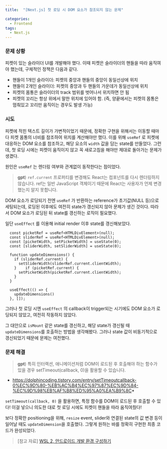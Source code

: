 ```yaml
---
title:  "[Next.js] 첫 로딩 시 DOM 요소가 참조되지 않는 문제"

categories:
  - Frontend
tags:
  - Next.js
---
```


### 문제 상황

피켓이 있는 슬라이더 UI를 개발해야 했다. 이때 피켓은 슬라이더의 핸들을 따라 움직여야 했는데, 구체적인 정책은 다음과 같다.

- 핸들이 1개인 슬라이더: 피켓의 중앙과 핸들의 중앙이 동일선상에 위치
- 핸들이 2개인 슬라이더: 피켓의 중앙과 두 핸들의 가운데가 동일선상에 위치
- 피켓의 몸통은 슬라이더의 track 범위를 벗어나서 위치하면 안 됨
- 피켓의 꼬리는 항상 위에서 말한 위치에 있어야 함.
(즉, 양끝에서는 피켓의 몸통은 멈춰있고 꼬리만 움직이는 경우도 발생 가능)

### 시도

피켓에 적힌 텍스트 길이가 가변적이었기 때문에, 정확한 구현을 위해서는 이동할 때마다 피켓 몸통의 너비를 참조하여 위치를 계산해야만 했다. 이를 위해 `useRef` 로 피켓에 대응하는 DOM 요소를 참조하고, 해당 요소의 `width` 값을 담는 state를 만들었다. 그런데, 첫 로딩 시에는 피켓이 움직이지 않고 꼭 새로고침을 해야만 제대로 돌아가는 문제가 생겼다.

원인은 `useRef` 는 렌더링 여부와 관계없이 동작한다는 점이었다.

> **gpt**) `ref.current` 프로퍼티를 변경해도 React는 컴포넌트를 다시 렌더링하지 않습니다. ref는 일반 JavaScript 객체이기 때문에 React는 사용자가 언제 변경했는지 알지 못합니다.
> 

DOM 요소가 로딩되기 전엔 `useRef` 가 반환하는 reference가 초기값(NULL 등)으로 세팅되는데, 로딩된 이후에도 여전히 state가 갱신되지 않아 문제가 생긴 것이다. 따라서 DOM 요소가 로딩된 뒤 state를 갱신하는 로직이 필요했다.

일단 `useEffect` 를 이용해 initial render 이후 state를 갱신해보았다.

```tsx
  const picketRef = useRef<HTMLDivElement>(null);
  const sliderRef = useRef<HTMLDivElement>(null);
  const [picketWidth, setPicketWidth] = useState(0);
  const [sliderWidth, setSliderWidth] = useState(0);

  function updateDimensions() {
    if (sliderRef.current) {
      setSliderWidth(sliderRef.current.clientWidth);
    }    if (picketRef.current) {
      setPicketWidth(picketRef.current.clientWidth);
    }
  }

  useEffect(() => {
    updateDimensions()
  }, []);
```

그러나 첫 로딩 시엔 `useEffect` 의 callback이 trigger되는 시기에도 DOM 요소가 로딩되지 않았고, 여전히 작동하지 않았다.

그 대안으로 `isMount` 같은 state를 갱신하고, 해당 state가 갱신될 때 `updateDimensions`를 호출하는 방법을 생각해봤다. 그러나 state 값이 비동기적으로 갱신되었기 때문에 문제는 여전했다. 

### 문제 해결

> **gpt**) 특히 인터랙션, 애니메이션처럼 DOM이 로드된 후 호출해야 하는 함수가 있을 경우 setTimeout(callback, 0)을 활용할 수 있습니다.
- https://dolphincoding.tistory.com/entry/setTimeoutcallback-0%EC%9D%80-%EB%AC%B4%EC%97%87%EC%9D%84-%EC%9D%98%EB%AF%B8%ED%95%A0%EA%B9%8C*
> 

`setTimeout(callback, 0)` 을 활용하면, 특정 함수를 DOM이 로드된 후 호출할 수 있다! 이걸 넣으니 의도한 대로 첫 로딩 시에도 피켓이 핸들을 따라 움직여줬다!

보다 정확한 positioning을 위해, `resize` event, slider와 연결된 state의 값 변경 등이 일어날 때도 `updateDimension`을 호출했다. 그렇게 원하는 바를 정확히 구현한 최종 코드가 완성되었다.

> [참고 자료] [WSL 2, 안드로이드 개발 환경 구성하기](https://jsonobject.tistory.com/635)